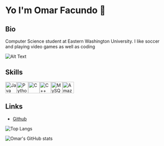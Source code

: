 # Yo I'm Omar Facundo 🤪

## Bio
Computer Science student at Eastern Washington University. I like soccer and playing video games as well as coding 


![Alt Text](https://media4.giphy.com/media/ramBbsu5kGc8AJHd1h/giphy.gif?cid=ecf05e478y53snfhg3kkhkgfeuxm69nx65muozigcj45kw6w&ep=v1_gifs_search&rid=giphy.gif&ct=g)

## Skills 
<p align="left">
<a href="https://www.oracle.com/java/" target="_blank" rel="noreferrer"><img src="https://raw.githubusercontent.com/danielcranney/readme-generator/main/public/icons/skills/java-colored.svg" width="36" height="36" alt="Java" /></a><a href="https://www.python.org/" target="_blank" rel="noreferrer"><img src="https://raw.githubusercontent.com/danielcranney/readme-generator/main/public/icons/skills/python-colored.svg" width="36" height="36" alt="Python" /></a><a href="https://docs.microsoft.com/en-us/cpp/?view=msvc-170" target="_blank" rel="noreferrer"><img src="https://raw.githubusercontent.com/danielcranney/readme-generator/main/public/icons/skills/c-colored.svg" width="36" height="36" alt="C" /></a><a href="https://docs.microsoft.com/en-us/cpp/?view=msvc-170" target="_blank" rel="noreferrer"><img src="https://raw.githubusercontent.com/danielcranney/readme-generator/main/public/icons/skills/cplusplus-colored.svg" width="36" height="36" alt="C++" /></a><a href="https://www.mysql.com/" target="_blank" rel="noreferrer"><img src="https://raw.githubusercontent.com/danielcranney/readme-generator/main/public/icons/skills/mysql-colored.svg" width="36" height="36" alt="MySQL" /></a><a href="https://aws.amazon.com" target="_blank" rel="noreferrer"><img src="https://raw.githubusercontent.com/danielcranney/readme-generator/main/public/icons/skills/aws-colored.svg" width="36" height="36" alt="Amazon Web Services" /></a>
</p>



## Links
- [Github](github.com/omar5o9)


![Top Langs](https://github-readme-stats.vercel.app/api/top-langs/?username=omar5o9&layout=compact&theme=radical)

![Omar's GitHub stats](https://github-readme-stats.vercel.app/api?username=omar5o9&show_icons=true&theme=radical)

